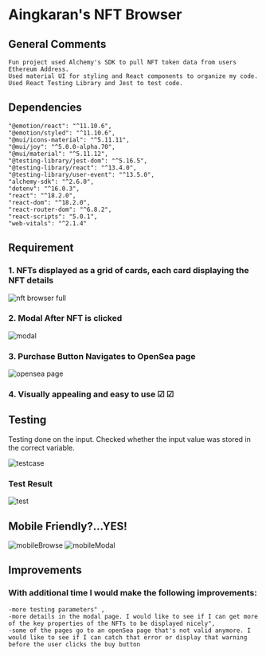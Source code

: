 # Aingkaran's NFT Browser

## General Comments
    Fun project used Alchemy's SDK to pull NFT token data from users Ethereum Address.
    Used material UI for styling and React components to organize my code. 
    Used React Testing Library and Jest to test code. 
## Dependencies
    "@emotion/react": "^11.10.6",
    "@emotion/styled": "^11.10.6",
    "@mui/icons-material": "^5.11.11",
    "@mui/joy": "^5.0.0-alpha.70",
    "@mui/material": "^5.11.12",
    "@testing-library/jest-dom": "^5.16.5",
    "@testing-library/react": "^13.4.0",
    "@testing-library/user-event": "^13.5.0",
    "alchemy-sdk": "^2.6.0",
    "dotenv": "^16.0.3",
    "react": "^18.2.0",
    "react-dom": "^18.2.0",
    "react-router-dom": "^6.8.2",
    "react-scripts": "5.0.1",
    "web-vitals": "^2.1.4"

## Requirement 
### 1. NFTs displayed as a grid of cards, each card displaying the NFT details
![nft browser full](https://user-images.githubusercontent.com/66233482/223938629-ea680789-a660-44f7-9940-8bf141a1a3db.JPG)

### 2. Modal After NFT is clicked
![modal](https://user-images.githubusercontent.com/66233482/223936323-18bbc21c-19c4-4634-8a68-fede064d1cc6.JPG)

### 3. Purchase Button Navigates to OpenSea page
![opensea page](https://user-images.githubusercontent.com/66233482/223936925-0e9621ff-7863-4264-bf2c-ca6b222d61b6.JPG)

### 4. Visually appealing and easy to use &#9745; &#9745;

## Testing
Testing done on the input. Checked whether the input value was stored in the correct variable. 

![testcase](https://user-images.githubusercontent.com/66233482/223938214-4b936f7f-9714-4cdf-a265-2732027ba706.JPG)

### Test Result
![test](https://user-images.githubusercontent.com/66233482/223938300-1be3ea2c-f6fb-46a1-892f-c0f469859a93.JPG)

## Mobile Friendly?...YES!
![mobileBrowse](https://user-images.githubusercontent.com/66233482/223943345-93bf9c4a-6c9b-41aa-9753-8a0e7811ba7b.JPG)
![mobileModal](https://user-images.githubusercontent.com/66233482/223943356-d8952c39-c836-4dfe-a550-b66b8110bb3b.JPG)

## Improvements
### With additional time I would make the following improvements:
    -more testing parameters" ,
    -more details in the modal page. I would like to see if I can get more of the key properties of the NFTs to be displayed nicely",
    -some of the pages go to an openSea page that's not valid anymore. I would like to see if I can catch that error or display that warning before the user clicks the buy button
    

